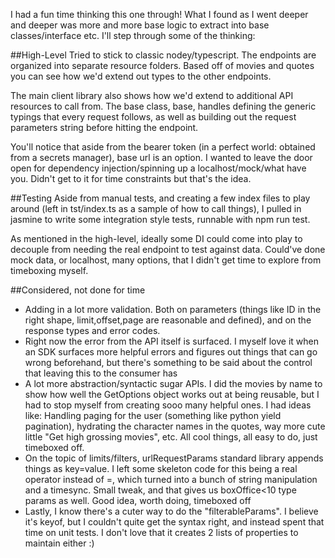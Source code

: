 I had a fun time thinking this one through! What I found as I went deeper and deeper was more and more base logic to extract into base classes/interface etc. I'll step through some of the thinking:



##High-Level
Tried to stick to classic nodey/typescript. The endpoints are organized into separate resource folders. 
Based off of movies and quotes you can see how we'd extend out types to the other endpoints.

The main client library also shows how we'd extend to additional API resources to call from.
The base class, base, handles defining the generic typings that every request follows, as well as building out the request parameters string before hitting the endpoint.

You'll notice that aside from the bearer token (in a perfect world: obtained from a secrets manager), base url is an option. I wanted to leave the door open for dependency injection/spinning up a localhost/mock/what have you. Didn't get to it for time constraints but that's the idea.








##Testing
Aside from manual tests, and creating a few index files to play around (left in tst/index.ts as a sample of how to call things), I pulled in jasmine to write some integration style tests, runnable with npm run test.

As mentioned in the high-level, ideally some DI could come into play to decouple from needing the real endpoint to test against data. Could've done mock data, or localhost, many options, that I didn't get time to explore from timeboxing myself.



##Considered, not done for time
* Adding in a lot more validation. Both on parameters (things like ID in the right shape, limit,offset,page are reasonable and defined), and on the response types and error codes. 
* Right now the error from the API itself is surfaced. I myself love it when an SDK surfaces more helpful errors and figures out things that can go wrong beforehand, but there's something to be said about the control that leaving this to the consumer has
* A lot more abstraction/syntactic sugar APIs. I did the movies by name to show how well the GetOptions object works out at being reusable, but I had to stop myself from creating sooo many helpful ones. I had ideas like: Handling paging for the user (something like python yield pagination), hydrating the character names in the quotes, way more cute little "Get high grossing movies", etc. All cool things, all easy to do, just timeboxed off.
* On the topic of limits/filters, urlRequestParams standard library appends things as key=value. I left some skeleton code for this being a real operator instead of =, which turned into a bunch of string manipulation and a timesync. Small tweak, and that gives us boxOffice<10 type params as well. Good idea, worth doing, timeboxed off
* Lastly, I know there's a cuter way to do the "filterableParams". I believe it's keyof, but I couldn't quite get the syntax right, and instead spent that time on unit tests. I don't love that it creates 2 lists of properties to maintain either :)



